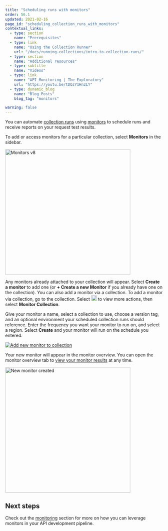 ```yaml
---
title: "Scheduling runs with monitors"
order: 56.1
updated: 2021-02-16
page_id: "scheduling_collection_runs_with_monitors"
contextual_links:
  - type: section
    name: "Prerequisites"
  - type: link
    name: "Using the Collection Runner"
    url: "/docs/running-collections/intro-to-collection-runs/"
  - type: section
    name: "Additional resources"
  - type: subtitle
    name: "Videos"
  - type: link
    name: "API Monitoring | The Exploratory"
    url: "https://youtu.be/tDQzY1Hn2LY"
  - type: dynamic_blog
    name: "Blog Posts"
    blog_tag: "monitors"

warning: false
---
```


You can automate [collection runs](/docs/running-collections/intro-to-collection-runs/) using [monitors](/docs/monitoring-your-api/intro-monitors/) to schedule runs and receive reports on your request test results.

To add or access monitors for a particular collection, select __Monitors__ in the sidebar.

<img alt="Monitors v8" src="https://assets.postman.com/postman-docs/create-a-monitor-v8.jpg" height="400px"/>

Any monitors already attached to your collection will appear. Select __Create a monitor__ to add one (or __+ Create a new Monitor__ if you already have one on the collection). You can also add a monitor via a collection. To add a monitor via collection, go to the collection. Select <img alt="Three dots icon" src="https://assets.postman.com/postman-docs/icon-three-dots-v9.jpg#icon" width="18px"> to view more actions, then select __Monitor Collection__.

Give your monitor a name, select a collection to use, choose a version tag, and an optional environment your scheduled collection runs should reference. Enter the frequency you want your monitor to run on, and select a region. Select __Create__ and your monitor will run on the schedule you entered.

[![Add new monitor to collection](https://assets.postman.com/postman-docs/create-new-monitor-overview-v8.jpg)](https://assets.postman.com/postman-docs/create-new-monitor-overview-v8.jpg)

Your new monitor will appear in the monitor overview. You can open the monitor overview tab to [view your monitor results](/docs/monitoring-your-api/viewing-monitor-results/) at any time.

<img alt ="New monitor created" src="https://assets.postman.com/postman-docs/new-monitor-created-v8.jpg" height ="400px"/>

## Next steps

Check out the [monitoring](/docs/monitoring-your-api/intro-monitors/) section for more on how you can leverage monitors in your API development pipeline.

